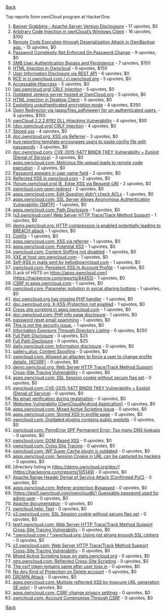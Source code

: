 [Back](../README.md)

Top reports from ownCloud program at HackerOne:

1. [Banner Grabbing - Apache Server Version Disclousure](https://hackerone.com/reports/269467) - 17 upvotes, $0
2. [Arbitrary Code Injection in ownCloud’s Windows Client](https://hackerone.com/reports/155657) - 16 upvotes, $100
3. [Remote Code Execution through Deserialization Attack in OwnBackup app.](https://hackerone.com/reports/562335) - 15 upvotes, $0
4. [Password Complexity Not Enforced On Password Change](https://hackerone.com/reports/276123) - 9 upvotes, $0
5. [SMB User Authentication Bypass and Persistence](https://hackerone.com/reports/148151) - 7 upvotes, $150
6. [HTML Injection in Owncloud](https://hackerone.com/reports/215410) - 6 upvotes, $150
7. [User Information Disclosure via REST API](https://hackerone.com/reports/197786) - 6 upvotes, $0
8. [RCE in ci.owncloud.com / ci.owncloud.org](https://hackerone.com/reports/98559) - 5 upvotes, $0
9. [Accessable Htaccess](https://hackerone.com/reports/171272) - 5 upvotes, $0
10. [[api.owncloud.org] CRLF Injection](https://hackerone.com/reports/154306) - 5 upvotes, $0
11. [Outdated Jenkins server hosted at OwnCloud.org](https://hackerone.com/reports/208566) - 5 upvotes, $0
12. [HTML injection in Desktop Client](https://hackerone.com/reports/206877) - 5 upvotes, $0
13. [Exploiting unauthenticated encryption mode](https://hackerone.com/reports/108082) - 4 upvotes, $350
14. [Open Redirector via (apps/files_pdfviewer) for un-authenticated users.](https://hackerone.com/reports/131082) - 4 upvotes, $150
15. [ownCloud 2.2.2.6192 DLL Hijacking Vulnerability](https://hackerone.com/reports/151475) - 4 upvotes, $50
16. [[doc.owncloud.org] CRLF Injection](https://hackerone.com/reports/154275) - 4 upvotes, $0
17. [Stored xss](https://hackerone.com/reports/187380) - 4 upvotes, $0
18. [doc.owncloud.org: XSS via Referrer](https://hackerone.com/reports/130951) - 3 upvotes, $0
19. [bug reporting template encourages users to paste config file with passwords](https://hackerone.com/reports/196969) - 3 upvotes, $0
20. [doc.owncloud.com: CVE-2015-5477 BIND9 TKEY Vulnerability + Exploit (Denial of Service)](https://hackerone.com/reports/217381) - 3 upvotes, $0
21. [apps.owncloud.com: Malicious file upload leads to remote code execution](https://hackerone.com/reports/84374) - 2 upvotes, $0
22. [Password appears in user name field](https://hackerone.com/reports/85559) - 2 upvotes, $0
23. [Reflected XSS in owncloud.com](https://hackerone.com/reports/127259) - 2 upvotes, $0
24. [[forum.owncloud.org] IE, Edge XSS via Request-URI](https://hackerone.com/reports/154319) - 2 upvotes, $0
25. [owncloud.com open redirect](https://hackerone.com/reports/258632) - 2 upvotes, $0
26. [apps.owncloud.com: Edit Question didn't check ACLs](https://hackerone.com/reports/85532) - 1 upvotes, $0
27. [apps.owncloud.com: SSL Server Allows Anonymous Authentication Vulnerability (SMTP)](https://hackerone.com/reports/83803) - 1 upvotes, $0
28. [apps.owncloud.com: Path Disclosure](https://hackerone.com/reports/83801) - 1 upvotes, $0
29. [[s3.owncloud.com] Web Server HTTP Trace/Track Method Support](https://hackerone.com/reports/90601) - 1 upvotes, $0
30. [demo.owncloud.org: HTTP compression is enabled potentially leading to BREACH attack](https://hackerone.com/reports/84105) - 1 upvotes, $0
31. [Config](https://hackerone.com/reports/84797) - 1 upvotes, $0
32. [apps.owncloud.com: XSS via referrer](https://hackerone.com/reports/83374) - 1 upvotes, $0
33. [apps.owncloud.com: Potential XSS](https://hackerone.com/reports/85577) - 1 upvotes, $0
34. [owncloud.com: Content Sniffing not disabled](https://hackerone.com/reports/83251) - 1 upvotes, $0
35. [XXE at host vpn.owncloud.com](https://hackerone.com/reports/105980) - 1 upvotes, $0
36. [Self-XSS in mails sent by hello@owncloud.com](https://hackerone.com/reports/92111) - 1 upvotes, $0
37. [owncloud.com: Persistent XSS In Account Profile](https://hackerone.com/reports/116254) - 1 upvotes, $0
38. [Lack of HSTS on https://apps.owncloud.com](https://hackerone.com/reports/84453) - 1 upvotes, $0
39. [CSRF in apps.owncloud.com](https://hackerone.com/reports/84395) - 1 upvotes, $0
40. [owncloud.com: Parameter pollution in social sharing buttons](https://hackerone.com/reports/106024) - 1 upvotes, $0
41. [doc.owncloud.org has missing PHP handler](https://hackerone.com/reports/121382) - 1 upvotes, $0
42. [doc.owncloud.org: X-XSS-Protection not enabled](https://hackerone.com/reports/128493) - 1 upvotes, $0
43. [Cross site scripting in apps.owncloud.com](https://hackerone.com/reports/129551) - 1 upvotes, $0
44. [doc.owncloud.com: PHP info page disclosure](https://hackerone.com/reports/134216) - 1 upvotes, $0
45. [password reset email spamming](https://hackerone.com/reports/224095) - 1 upvotes, $0
46. [This is not the security issue.](https://hackerone.com/reports/257106) - 1 upvotes, $0
47. [Information Exposure Through Directory Listing](https://hackerone.com/reports/110655) - 0 upvotes, $250
48. [Full Path Disclosure](https://hackerone.com/reports/87505) - 0 upvotes, $25
49. [Full Path Disclosure](https://hackerone.com/reports/85201) - 0 upvotes, $25
50. [daily.owncloud.com: Information disclosure](https://hackerone.com/reports/84085) - 0 upvotes, $0
51. [gallery_plus: Content Spoofing](https://hackerone.com/reports/87752) - 0 upvotes, $0
52. [owncloud.com: Allowed an attacker to force a user to change profile details. (XCSRF)](https://hackerone.com/reports/83239) - 0 upvotes, $0
53. [demo.owncloud.org: Web Server HTTP Trace/Track Method Support Cross-Site Tracing Vulnerability](https://hackerone.com/reports/83837) - 0 upvotes, $0
54. [apps.owncloud.com: SSL Session cookie without secure flag set](https://hackerone.com/reports/83710) - 0 upvotes, $0
55. [owncloud.com: CVE-2015-5477 BIND9 TKEY Vulnerability + Exploit (Denial of Service)](https://hackerone.com/reports/89097) - 0 upvotes, $0
56. [No email verification during registration](https://hackerone.com/reports/90643) - 0 upvotes, $0
57. [Webview Vulnerablity [OwnCloudAndroid Application]](https://hackerone.com/reports/87835) - 0 upvotes, $0
58. [apps.owncloud.com: Mixed Active Scripting Issue](https://hackerone.com/reports/85541) - 0 upvotes, $0
59. [apps.owncloud.com: Stored XSS in profile page](https://hackerone.com/reports/84371) - 0 upvotes, $0
60. [owncloud.com: Outdated plugins contains public exploits](https://hackerone.com/reports/84581) - 0 upvotes, $0
61. [owncloud.com: PermError SPF Permanent Error: Too many DNS lookups](https://hackerone.com/reports/83578) - 0 upvotes, $0
62. [owncloud.com: DOM Based XSS](https://hackerone.com/reports/83178) - 0 upvotes, $0
63. [owncloud.com: Cross Site Tracing](https://hackerone.com/reports/83373) - 0 upvotes, $0
64. [owncloud.com: WP Super Cache plugin is outdated](https://hackerone.com/reports/90980) - 0 upvotes, $0
65. [apps.owncloud.com: Session Cookie in URL can be captured by hackers](https://hackerone.com/reports/83667) - 0 upvotes, $0
66. [directory listing in https://demo.owncloud.org/doc/](https://hackerone.com/reports/105149) - 0 upvotes, $0
67. [Apache Range Header Denial of Service Attack (Confirmed PoC)](https://hackerone.com/reports/88904) - 0 upvotes, $0
68. [apps.owncloud.com: Referer protection Bypassed](https://hackerone.com/reports/92644) - 0 upvotes, $0
69. [[https://test1.owncloud.com/owncloud6/] Guessable password used for admin user](https://hackerone.com/reports/107849) - 0 upvotes, $0
70. [Apache documentation](https://hackerone.com/reports/90321) - 0 upvotes, $0
71. [owncloud.help: Text](https://hackerone.com/reports/112304) - 0 upvotes, $0
72. [s2.owncloud.com: SSL Session cookie without secure flag set](https://hackerone.com/reports/83856) - 0 upvotes, $0
73. [test1.owncloud.com: Web Server HTTP Trace/Track Method Support Cross-Site Tracing Vulnerability](https://hackerone.com/reports/83971) - 0 upvotes, $0
74. [*.owncloud.com / *.owncloud.org: Using not strong enough SSL ciphers](https://hackerone.com/reports/84078) - 0 upvotes, $0
75. [s2.owncloud.com: Web Server HTTP Trace/Track Method Support Cross-Site Tracing Vulnerability](https://hackerone.com/reports/83855) - 0 upvotes, $0
76. [Mixed Active Scripting Issue on stats.owncloud.org](https://hackerone.com/reports/108692) - 0 upvotes, $0
77. [otrs.owncloud.com: Reflected Cross-Site Scripting](https://hackerone.com/reports/108288) - 0 upvotes, $0
78. [The csrf token remains same after user logs in](https://hackerone.com/reports/111262) - 0 upvotes, $0
79. [No Any Kind of Protection on Delete account](https://hackerone.com/reports/113211) - 0 upvotes, $0
80. [DROWN Attack](https://hackerone.com/reports/119808) - 0 upvotes, $0
81. [apps.owncloud.com: Multiple reflected XSS by insecure URL generation (IE only)](https://hackerone.com/reports/83381) - 0 upvotes, $0
82. [apps.owncloud.com: CSRF change privacy settings](https://hackerone.com/reports/85565) - 0 upvotes, $0
83. [owncloud.com: Account Compromise Through CSRF](https://hackerone.com/reports/84372) - 0 upvotes, $0


[Back](../README.md)